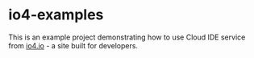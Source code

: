 # io4-examples

This is an example project demonstrating how to use Cloud IDE service from
[io4.io](https://io4.io) - a site built for developers.

